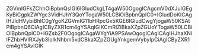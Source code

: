 ZGVmIGFkZChhOiBpbnQsIGI6IGludCkgLT4gaW50OgogICAgcmV0dXJuIGEg
KyBiCgpkZWYgc3VidHJhY3QoYTogaW50LCBiOiBpbnQpIC0+IGludDoKICAg
IHJldHVybiBhIC0gYgoKZGVmIG11bHRpcGx5KGE6IGludCwgYjogaW50KSAt
PiBpbnQ6CiAgICByZXR1cm4gYSAqIGIKCmRlZiBkaXZpZGUoYTogaW50LCBi
OiBpbnQpIC0+IGZsb2F0OgogICAgaWYgYiA9PSAwOgogICAgICAgIHJhaXNl
IFZhbHVlRXJyb3IoIkNhbm5vdCBkaXZpZGUgYnkgemVybyIpCiAgICByZXR1
cm4gYSAvIGIK
